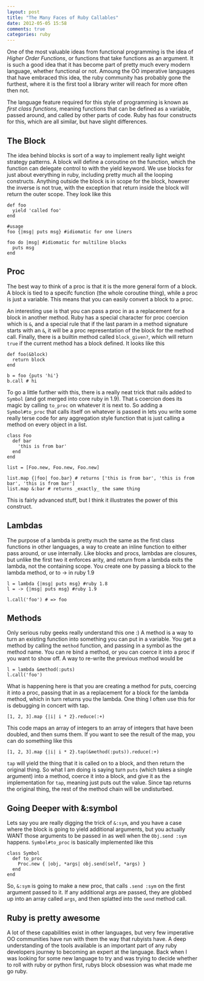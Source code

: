 ```yaml
---
layout: post
title: "The Many Faces of Ruby Callables"
date: 2012-05-05 15:58
comments: true
categories: ruby
---
```


One of the most valuable ideas from functional programming is the idea of _Higher Order Functions_, or functions that take functions as an argument. It is such a good idea that it has become part of pretty much every modern language, whether functional or not. Amoung the OO imperative languages that have embraced this idea, the ruby community has probably gone the furthest, where it is the first tool a library writer will reach for more often then not. 

The language feature required for this style of programming is known as _first class functions_, meaning functions that can be defined as a variable, passed around, and called by other parts of code. Ruby has four constructs for this, which are all similar, but have slight differences.

The Block
---------

The idea behind blocks is sort of a way to implement really light weight strategy patterns. A block will define a coroutine on the function, which the function can delegate control to with the yield keyword. We use blocks for just about everything in ruby, including pretty much all the looping constructs. Anything outside the block is in scope for the block, however the inverse is not true, with the exception that return inside the block will return the outer scope. They look like this

    def foo
      yield 'called foo'
    end

    #usage
    foo {|msg| puts msg} #idiomatic for one liners

    foo do |msg| #idiomatic for multiline blocks
      puts msg
    end

Proc
----

The best way to think of a proc is that it is the more general form of a block. A block is tied to a specifc function (the whole coroutine thing), while a proc is just a variable. This means that you can easily convert a block to a proc.

An interesting use is that you can pass a proc in as a replacement for a block in another method. Ruby has a special character for proc coercion which is `&`, and a special rule that if the last param in a method signature starts with an `&`, it will be a proc representation of the block for the method call. Finally, there is a builtin method called `block_given?`, which will return `true` if the current method has a block defined. It looks like this

    def foo(&block)
      return block
    end

    b = foo {puts 'hi'}
    b.call # hi

To go a little further with this, there is a really neat trick that rails added to `Symbol` (and got merged into core ruby in 1.9). That `&` coercion does its magic by calling `to_proc` on whatever it is next to. So adding a `Symbol#to_proc` that calls itself on whatever is passed in lets you write some really terse code for any aggregation style function that is just calling a method on every object in a list.

    class Foo
      def bar
        'this is from bar'
      end
    end
    
    list = [Foo.new, Foo.new, Foo.new]
    
    list.map {|foo| foo.bar} # returns ['this is from bar', 'this is from bar', 'this is from bar']
    list.map &:bar # returns _exactly_ the same thing

This is fairly advanced stuff, but I think it illustrates the power of this construct.


Lambdas
-------

The purpose of a lambda is pretty much the same as the first class functions in other languages, a way to create an inline function to either pass around, or use internally. Like blocks and procs, lambdas are closures, but unlike the first two it enforces arity, and return from a lambda exits the lambda, not the containing scope. You create one by passing a block to the lambda method, or to -> in ruby 1.9

    l = lambda {|msg| puts msg} #ruby 1.8
    l = -> {|msg| puts msg} #ruby 1.9
    
    l.call('foo') # => foo

Methods
-------

Only serious ruby geeks really understand this one :) A method is a way to turn an existing function into something you can put in a variable. You get a method by calling the `method` function, and passing in a symbol as the method name. You can re bind a method, or you can coerce it into a proc if you want to show off. A way to re-write the previous method would be

    l = lambda &method(:puts)
    l.call('foo')

What is happening here is that you are creating a method for puts, coercing it into a proc, passing that in as a replacement for a block for the lambda method, which in turn returns you the lambda. One thing I often use this for is debugging in concert with tap.

    [1, 2, 3].map {|i| i * 2}.reduce(:+)

This code maps an array of integers to an array of integers that have been doubled, and then sums them. If you want to see the result of the map, you can do something like this

    [1, 2, 3].map {|i| i * 2}.tap(&method(:puts)).reduce(:+)
    
`tap` will yield the thing that it is called on to a block, and then return the original thing. So what I am doing is saying turn `puts` (which takes a single argument) into a method, coerce it into a block, and give it as the implementation for `tap`, meaning just puts out the value. Since tap returns the original thing, the rest of the method chain will be undisturbed.

## Going Deeper with &:symbol

Lets say you are really digging the trick of `&:sym`, and you have a case where the block is going to yield additional arguments, but you actually WANT those arguments to be passed in as well when the `Obj.send :sym` happens. `Symbol#to_proc` is basically implemented like this

    class Symbol
      def to_proc
        Proc.new { |obj, *args| obj.send(self, *args) }
      end
    end

So, `&:sym` is going to make a new proc, that calls `.send :sym` on the first argument passed to it. If any additional args are passed, they are globbed up into an array called `args`, and then splatted into the `send` method call.

## Ruby is pretty awesome

A lot of these capabilities exist in other languages, but very few imperative OO communities have run with them the way that rubyists have. A deep understanding of the tools available is an important part of any ruby developers journey to becoming an expert at the language. Back when I was looking for some new language to try and was trying to decide whether to roll with ruby or python first, rubys block obsession was what made me go ruby.
